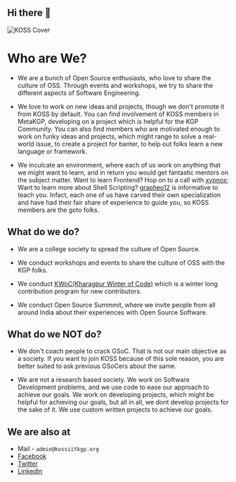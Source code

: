 ## Hi there 👋

<!--

**Here are some ideas to get you started:**

🙋‍♀️ A short introduction - what is your organization all about?
🌈 Contribution guidelines - how can the community get involved?
👩‍💻 Useful resources - where can the community find your docs? Is there anything else the community should know?
🍿 Fun facts - what does your team eat for breakfast?
🧙 Remember, you can do mighty things with the power of [Markdown](https://guides.github.com/features/mastering-markdown/)
-->

![KOSS Cover](https://imgur.com/xKFP30Y.png)

# Who are We?

* We are a bunch of Open Source enthusiasts, who love to share the culture of OSS. Through events and workshops, we try to share the different aspects of Software Engineering.
  
* We love to work on new ideas and projects, though we don't promote it from KOSS by default. You can find involvement of KOSS members in MetaKGP, developing on a project which is helpful for the KGP Community. You can also find members who are motivated enough to work on funky ideas and projects, which might range to solve a real-world issue, to create a project for banter, to help out folks learn a new language or framework.
  
* We inculcate an environment, where each of us work on anything that we might want to learn, and in return you would get fantastic mentors on the subject matter. Want to learn Frontend? Hop on to a call with [xypnox](https://github.com/xypnox); Want to learn more about Shell Scripting? [grapheo12](https://github.com/grapheo12) is informative to teach you. Infact, each one of us have carved their own specialization and have had their fair share of experience to guide you, so KOSS members are the goto folks.

  
## What do we do?  
 
* We are a college society to spread the culture of Open Source.

* We conduct workshops and events to share the culture of OSS with the KGP folks.

* We conduct [KWoC(Kharagpur Winter of Code)](https://kwoc.kossiitkgp.org/) which is a winter long contribution program for new contributors.

* We conduct Open Source Summmit, where we invite people from all around India about their experiences with Open Source Software.

## What do we NOT do?

* We don't coach people to crack GSoC. That is not our main objective as a society. If you want to join KOSS because of this sole reason, you are better suited to ask previous GSoCers about the same.
       
* We are not a research based society. We work on Software Development problems, and we use code to ease our approach to achieve our goals. We work on developing projects, which might be helpful for achieving our goals, but all in all, we dont develop projects for the sake of it. We use custom written projects to achieve our goals.


## We are also at
- Mail - `admin@kossiitkgp.org`
- [Facebook](https://www.facebook.com/kossiitkgp)
- [Twitter](https://twitter.com/kossiitkgp)
- [LinkedIn](https://www.linkedin.com/company/kharagpur-open-source-society)
